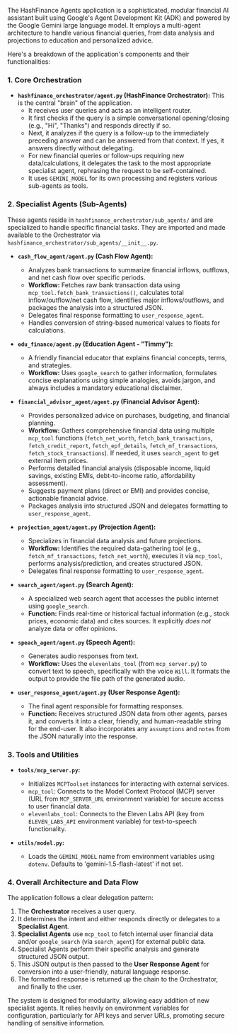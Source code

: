 The HashFinance Agents application is a sophisticated, modular financial AI assistant built using Google's Agent Development Kit (ADK) and powered by the Google Gemini large language model. It employs a multi-agent architecture to handle various financial queries, from data analysis and projections to education and personalized advice.

Here's a breakdown of the application's components and their functionalities:

### 1. Core Orchestration

*   **`hashfinance_orchestrator/agent.py` (HashFinance Orchestrator):** This is the central "brain" of the application.
    *   It receives user queries and acts as an intelligent router.
    *   It first checks if the query is a simple conversational opening/closing (e.g., "Hi", "Thanks") and responds directly if so.
    *   Next, it analyzes if the query is a follow-up to the immediately preceding answer and can be answered from that context. If yes, it answers directly without delegating.
    *   For new financial queries or follow-ups requiring new data/calculations, it delegates the task to the most appropriate specialist agent, rephrasing the request to be self-contained.
    *   It uses `GEMINI_MODEL` for its own processing and registers various sub-agents as tools.

### 2. Specialist Agents (Sub-Agents)

These agents reside in `hashfinance_orchestrator/sub_agents/` and are specialized to handle specific financial tasks. They are imported and made available to the Orchestrator via `hashfinance_orchestrator/sub_agents/__init__.py`.

*   **`cash_flow_agent/agent.py` (Cash Flow Agent):**
    *   Analyzes bank transactions to summarize financial inflows, outflows, and net cash flow over specific periods.
    *   **Workflow:** Fetches raw bank transaction data using `mcp_tool.fetch_bank_transactions()`, calculates total inflow/outflow/net cash flow, identifies major inflows/outflows, and packages the analysis into a structured JSON.
    *   Delegates final response formatting to `user_response_agent`.
    *   Handles conversion of string-based numerical values to floats for calculations.

*   **`edu_finance/agent.py` (Education Agent - "Timmy"):**
    *   A friendly financial educator that explains financial concepts, terms, and strategies.
    *   **Workflow:** Uses `google_search` to gather information, formulates concise explanations using simple analogies, avoids jargon, and always includes a mandatory educational disclaimer.

*   **`financial_advisor_agent/agent.py` (Financial Advisor Agent):**
    *   Provides personalized advice on purchases, budgeting, and financial planning.
    *   **Workflow:** Gathers comprehensive financial data using multiple `mcp_tool` functions (`fetch_net_worth`, `fetch_bank_transactions`, `fetch_credit_report`, `fetch_epf_details`, `fetch_mf_transactions`, `fetch_stock_transactions`). If needed, it uses `search_agent` to get external item prices.
    *   Performs detailed financial analysis (disposable income, liquid savings, existing EMIs, debt-to-income ratio, affordability assessment).
    *   Suggests payment plans (direct or EMI) and provides concise, actionable financial advice.
    *   Packages analysis into structured JSON and delegates formatting to `user_response_agent`.

*   **`projection_agent/agent.py` (Projection Agent):**
    *   Specializes in financial data analysis and future projections.
    *   **Workflow:** Identifies the required data-gathering tool (e.g., `fetch_mf_transactions`, `fetch_net_worth`), executes it via `mcp_tool`, performs analysis/prediction, and creates structured JSON.
    *   Delegates final response formatting to `user_response_agent`.

*   **`search_agent/agent.py` (Search Agent):**
    *   A specialized web search agent that accesses the public internet using `google_search`.
    *   **Function:** Finds real-time or historical factual information (e.g., stock prices, economic data) and cites sources. It explicitly *does not* analyze data or offer opinions.

*   **`speach_agent/agent.py` (Speech Agent):**
    *   Generates audio responses from text.
    *   **Workflow:** Uses the `elevenlabs_tool` (from `mcp_server.py`) to convert text to speech, specifically with the voice `Will`. It formats the output to provide the file path of the generated audio.

*   **`user_response_agent/agent.py` (User Response Agent):**
    *   The final agent responsible for formatting responses.
    *   **Function:** Receives structured JSON data from other agents, parses it, and converts it into a clear, friendly, and human-readable string for the end-user. It also incorporates any `assumptions` and `notes` from the JSON naturally into the response.

### 3. Tools and Utilities

*   **`tools/mcp_server.py`:**
    *   Initializes `MCPToolset` instances for interacting with external services.
    *   `mcp_tool`: Connects to the Model Context Protocol (MCP) server (URL from `MCP_SERVER_URL` environment variable) for secure access to user financial data.
    *   `elevenlabs_tool`: Connects to the Eleven Labs API (key from `ELEVEN_LABS_API` environment variable) for text-to-speech functionality.

*   **`utils/model.py`:**
    *   Loads the `GEMINI_MODEL` name from environment variables using `dotenv`. Defaults to 'gemini-1.5-flash-latest' if not set.

### 4. Overall Architecture and Data Flow

The application follows a clear delegation pattern:
1.  The **Orchestrator** receives a user query.
2.  It determines the intent and either responds directly or delegates to a **Specialist Agent**.
3.  **Specialist Agents** use `mcp_tool` to fetch internal user financial data and/or `google_search` (via `search_agent`) for external public data.
4.  Specialist Agents perform their specific analysis and generate structured JSON output.
5.  This JSON output is then passed to the **User Response Agent** for conversion into a user-friendly, natural language response.
6.  The formatted response is returned up the chain to the Orchestrator, and finally to the user.

The system is designed for modularity, allowing easy addition of new specialist agents. It relies heavily on environment variables for configuration, particularly for API keys and server URLs, promoting secure handling of sensitive information.